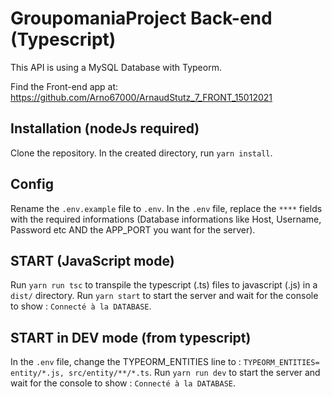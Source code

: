 # GroupomaniaProject Back-end (Typescript)

This API is using a MySQL Database with Typeorm. 

Find the Front-end app at: https://github.com/Arno67000/ArnaudStutz_7_FRONT_15012021


## Installation (nodeJs required)

Clone the repository.
In the created directory, run `yarn install`.

## Config

Rename the `.env.example` file to `.env`.
In the `.env` file, replace the `****` fields with the required informations (Database informations like Host, Username, Password etc AND the APP_PORT you want for the server).

## START (JavaScript mode)

Run `yarn run tsc` to transpile the typescript (.ts) files to javascript (.js) in a `dist/` directory.
Run `yarn start` to start the server and wait for the console to show : `Connecté à la DATABASE`.

## START in DEV mode (from typescript)

In the `.env` file, change the TYPEORM_ENTITIES line to : `TYPEORM_ENTITIES= entity/*.js, src/entity/**/*.ts`. 
Run `yarn run dev` to start the server and wait for the console to show : `Connecté à la DATABASE`.
